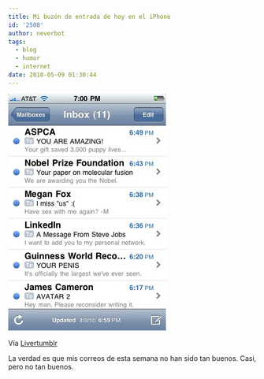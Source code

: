 ```yaml
---
title: Mi buzón de entrada de hoy en el iPhone
id: '2508'
author: neverbot
tags:
  - blog
  - humor
  - internet
date: 2010-05-09 01:30:44
---
```


![201005090129.jpg](./mi-buzon-de-entrada-de-hoy-en-el-iphone/201005090129.jpg)

Vía [Livertumblr](http://livercake.tumblr.com/post/579789379/d-mi-inbox-de-hoy)

La verdad es que mis correos de esta semana no han sido tan buenos. Casi, pero no tan buenos.